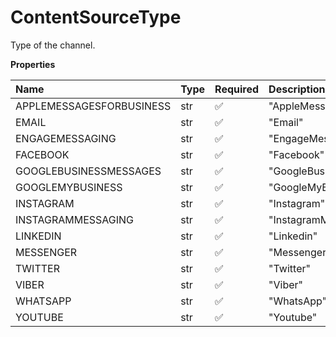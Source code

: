 # ContentSourceType

Type of the channel.

**Properties**

| Name                     | Type | Required | Description                |
| :----------------------- | :--- | :------- | :------------------------- |
| APPLEMESSAGESFORBUSINESS | str  | ✅       | "AppleMessagesForBusiness" |
| EMAIL                    | str  | ✅       | "Email"                    |
| ENGAGEMESSAGING          | str  | ✅       | "EngageMessaging"          |
| FACEBOOK                 | str  | ✅       | "Facebook"                 |
| GOOGLEBUSINESSMESSAGES   | str  | ✅       | "GoogleBusinessMessages"   |
| GOOGLEMYBUSINESS         | str  | ✅       | "GoogleMyBusiness"         |
| INSTAGRAM                | str  | ✅       | "Instagram"                |
| INSTAGRAMMESSAGING       | str  | ✅       | "InstagramMessaging"       |
| LINKEDIN                 | str  | ✅       | "Linkedin"                 |
| MESSENGER                | str  | ✅       | "Messenger"                |
| TWITTER                  | str  | ✅       | "Twitter"                  |
| VIBER                    | str  | ✅       | "Viber"                    |
| WHATSAPP                 | str  | ✅       | "WhatsApp"                 |
| YOUTUBE                  | str  | ✅       | "Youtube"                  |

<!-- This file was generated by liblab | https://liblab.com/ -->
